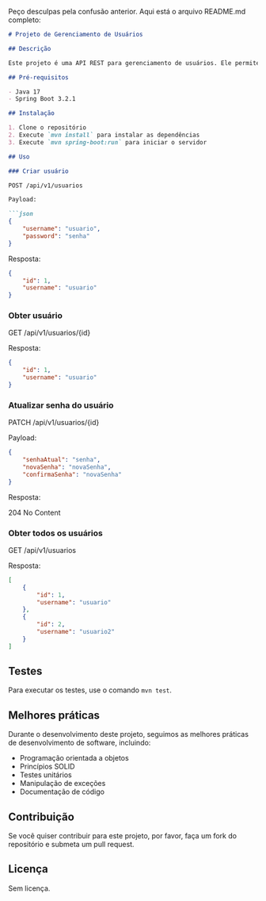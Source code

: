 Peço desculpas pela confusão anterior. Aqui está o arquivo README.md completo:

```markdown
# Projeto de Gerenciamento de Usuários

## Descrição

Este projeto é uma API REST para gerenciamento de usuários. Ele permite criar, buscar e atualizar usuários.

## Pré-requisitos

- Java 17
- Spring Boot 3.2.1 

## Instalação

1. Clone o repositório
2. Execute `mvn install` para instalar as dependências
3. Execute `mvn spring-boot:run` para iniciar o servidor

## Uso

### Criar usuário

POST /api/v1/usuarios

Payload:

```json
{
    "username": "usuario",
    "password": "senha"
}
```

Resposta:

```json
{
    "id": 1,
    "username": "usuario"
}
```

### Obter usuário

GET /api/v1/usuarios/{id}

Resposta:

```json
{
    "id": 1,
    "username": "usuario"
}
```

### Atualizar senha do usuário

PATCH /api/v1/usuarios/{id}

Payload:

```json
{
    "senhaAtual": "senha",
    "novaSenha": "novaSenha",
    "confirmaSenha": "novaSenha"
}
```

Resposta:

204 No Content

### Obter todos os usuários

GET /api/v1/usuarios

Resposta:

```json
[
    {
        "id": 1,
        "username": "usuario"
    },
    {
        "id": 2,
        "username": "usuario2"
    }
]
```

## Testes

Para executar os testes, use o comando `mvn test`.

## Melhores práticas

Durante o desenvolvimento deste projeto, seguimos as melhores práticas de desenvolvimento de software, incluindo:

- Programação orientada a objetos
- Princípios SOLID
- Testes unitários
- Manipulação de exceções
- Documentação de código

## Contribuição

Se você quiser contribuir para este projeto, por favor, faça um fork do repositório e submeta um pull request.

## Licença

Sem licença.

```

